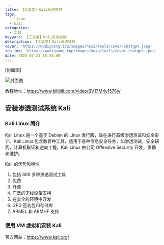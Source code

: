 ```yaml
---
title: 【工具类】Kali系统尝鲜
tags:
  - linux
  - kali
categories:
  - 工具
keyword: 【工具类】Kali系统尝鲜
description: 【工具类】Kali系统尝鲜
cover: 'https://wudiguang.top/images/hexo/tools/cover-chatgpt.jpeg'
top_img: 'https://wudiguang.top/images/hexo/tools/cover-chatgpt.jpeg'
date: 2023-07-21 15:50:00
---
```


[封面图]

![封面图](https://wudiguang.top/images/hexo/tools/cover-chatgpt.jpeg)

教程地址：https://www.bilibili.com/video/BV17M4y1578y/

## 安装渗透测试系统 Kali

### Kali Linux 简介

Kali Linux 是一个基于 Debian 的 Linux 发行版，旨在进行高级渗透测试和安全审计。Kali Linux 包含数百种工具，适用于各种信息安全任务，如渗透测试，安全研究，计算机取证和逆向工程。Kali Linux 由公司 Offensive Security 开发，资助和维护。

Kali 的优势和特性

1. 包括 600 多种渗透测试工具
2. 免费
3. 开源
4. 广泛的无线设备支持
5. 在安全的环境中开发
6. GPG 签名包和存储库
7. ARMEL 和 ARMHF 支持

### 使用 VM 虚拟机安装 Kali

官方网站：https://www.kali.org/

